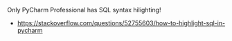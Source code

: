 Only PyCharm Professional has SQL syntax hilighting!
- https://stackoverflow.com/questions/52755603/how-to-highlight-sql-in-pycharm
